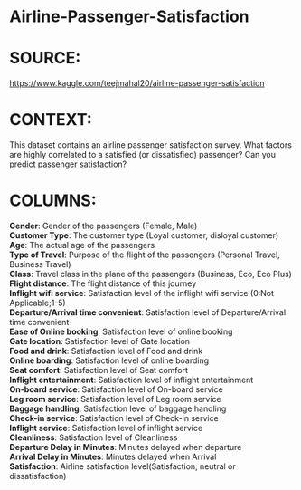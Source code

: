 # Airline-Passenger-Satisfaction

# SOURCE:  
https://www.kaggle.com/teejmahal20/airline-passenger-satisfaction

# CONTEXT:
This dataset contains an airline passenger satisfaction survey. What factors are highly correlated to a satisfied (or dissatisfied) passenger? Can you predict passenger satisfaction?

# COLUMNS:
<b>Gender</b>: Gender of the passengers (Female, Male)<br>
<b>Customer Type</b>: The customer type (Loyal customer, disloyal customer)<br>
<b>Age</b>: The actual age of the passengers<br>
<b>Type of Travel</b>: Purpose of the flight of the passengers (Personal Travel, Business Travel)<br>
<b>Class</b>: Travel class in the plane of the passengers (Business, Eco, Eco Plus)<br>
<b>Flight distance</b>: The flight distance of this journey<br>
<b>Inflight wifi service</b>: Satisfaction level of the inflight wifi service (0:Not Applicable;1-5)<br>
<b>Departure/Arrival time convenient</b>: Satisfaction level of Departure/Arrival time convenient<br>
<b>Ease of Online booking</b>: Satisfaction level of online booking<br>
<b>Gate location</b>: Satisfaction level of Gate location<br>
<b>Food and drink</b>: Satisfaction level of Food and drink<br>
<b>Online boarding</b>: Satisfaction level of online boarding<br>
<b>Seat comfort</b>: Satisfaction level of Seat comfort<br>
<b>Inflight entertainment</b>: Satisfaction level of inflight entertainment<br>
<b>On-board service</b>: Satisfaction level of On-board service<br>
<b>Leg room service</b>: Satisfaction level of Leg room service<br>
<b>Baggage handling</b>: Satisfaction level of baggage handling<br>
<b>Check-in service</b>: Satisfaction level of Check-in service<br>
<b>Inflight service</b>: Satisfaction level of inflight service<br>
<b>Cleanliness</b>: Satisfaction level of Cleanliness<br>
<b>Departure Delay in Minutes</b>: Minutes delayed when departure<br>
<b>Arrival Delay in Minutes</b>: Minutes delayed when Arrival<br>
<b>Satisfaction</b>: Airline satisfaction level(Satisfaction, neutral or dissatisfaction)
